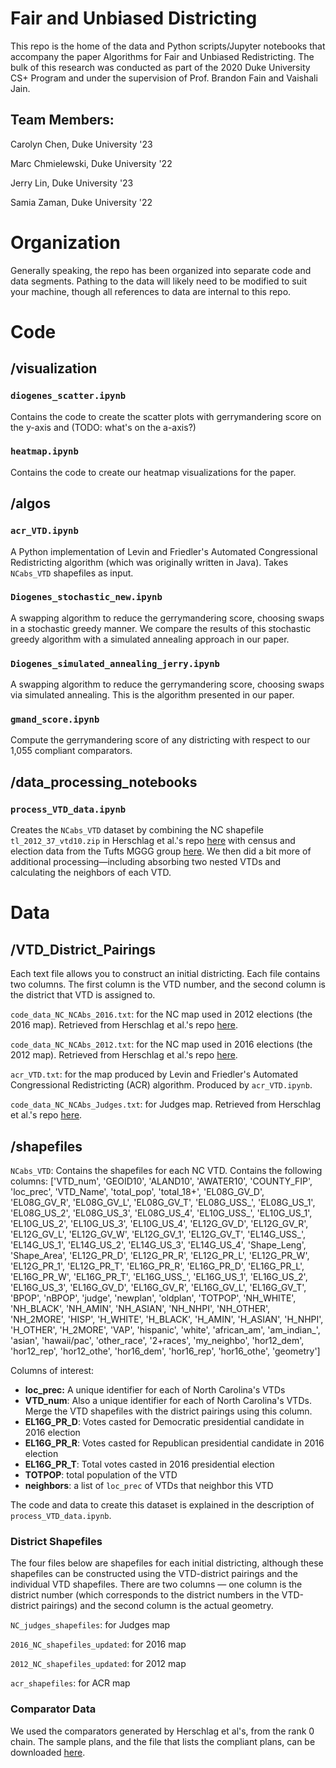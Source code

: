 # Fair and Unbiased Districting

This repo is the home of the data and Python scripts/Jupyter notebooks that accompany the paper Algorithms for Fair and Unbiased Redistricting. The bulk of this research was conducted as part of the
2020 Duke University CS+ Program and under the supervision of Prof. Brandon Fain and Vaishali Jain. 

## Team Members:

Carolyn Chen, Duke University '23

Marc Chmielewski, Duke University '22

Jerry Lin, Duke University '23

Samia Zaman, Duke University '22

# Organization

Generally speaking, the repo has been organized into separate code and data segments. Pathing to the data will likely need to be modified to suit your machine, though all references to data are internal to this repo.

# Code

## /visualization
### `diogenes_scatter.ipynb`
Contains the code to create the scatter plots with gerrymandering score on the y-axis and (TODO: what's on the a-axis?)

### `heatmap.ipynb`
Contains the code to create our heatmap visualizations for the paper. 

## /algos
### `acr_VTD.ipynb`
A Python implementation of Levin and Friedler's Automated Congressional Redistricting algorithm (which was originally written in Java). Takes `NCabs_VTD` shapefiles as input. 

### `Diogenes_stochastic_new.ipynb`
A swapping algorithm to reduce the gerrymandering score, choosing swaps in a stochastic greedy manner. We compare the results of this stochastic greedy algorithm with a simulated annealing approach in our paper. 

### `Diogenes_simulated_annealing_jerry.ipynb`
A swapping algorithm to reduce the gerrymandering score, choosing swaps via simulated annealing. This is the algorithm presented in our paper. 

### `gmand_score.ipynb`
Compute the gerrymandering score of any districting with respect to our 1,055 compliant comparators. 

## /data_processing_notebooks
### `process_VTD_data.ipynb`
Creates the `NCabs_VTD` dataset by combining the NC shapefile `tl_2012_37_vtd10.zip` in Herschlag et al.'s repo [here](https://git.math.duke.edu/gitlab/gjh/nccongressionalensembles/-/tree/master/) with census and election data from the Tufts MGGG group [here](https://github.com/mggg-states/NC-shapefiles). We then did a bit more of additional processing—including absorbing two nested VTDs and calculating the neighbors of each VTD. 

# Data

## /VTD_District_Pairings
Each text file allows you to construct an initial districting. Each file contains two columns. The first column is the VTD number, and the second column is the district that VTD is assigned to. 

`code_data_NC_NCAbs_2016.txt`: for the NC map used in 2012 elections (the 2016 map). Retrieved from Herschlag et al.'s repo [here](https://git.math.duke.edu/gitlab/gjh/nccongressionalensembles/-/blob/master/code/data/NC/NC_2016.txt).

`code_data_NC_NCAbs_2012.txt`: for the NC map used in 2016 elections (the 2012 map). Retrieved from Herschlag et al.'s repo [here](https://git.math.duke.edu/gitlab/gjh/nccongressionalensembles/-/blob/master/code/data/NC/NC_2012.txt).

`acr_VTD.txt`: for the map produced by Levin and Friedler's Automated Congressional Redistricting (ACR) algorithm. Produced by `acr_VTD.ipynb`.

`code_data_NC_NCAbs_Judges.txt`: for Judges map. Retrieved from Herschlag et al.'s repo [here](https://git.math.duke.edu/gitlab/gjh/nccongressionalensembles/-/blob/master/code/data/NC/NC_Judges.txt).

## /shapefiles
`NCabs_VTD`: Contains the shapefiles for each NC VTD. Contains the following columns: 
['VTD_num', 'GEOID10', 'ALAND10', 'AWATER10', 'COUNTY_FIP', 'loc_prec',
       'VTD_Name', 'total_pop', 'total_18+', 'EL08G_GV_D', 'EL08G_GV_R',
       'EL08G_GV_L', 'EL08G_GV_T', 'EL08G_USS_', 'EL08G_US_1', 'EL08G_US_2',
       'EL08G_US_3', 'EL08G_US_4', 'EL10G_USS_', 'EL10G_US_1', 'EL10G_US_2',
       'EL10G_US_3', 'EL10G_US_4', 'EL12G_GV_D', 'EL12G_GV_R', 'EL12G_GV_L',
       'EL12G_GV_W', 'EL12G_GV_1', 'EL12G_GV_T', 'EL14G_USS_', 'EL14G_US_1',
       'EL14G_US_2', 'EL14G_US_3', 'EL14G_US_4', 'Shape_Leng', 'Shape_Area',
       'EL12G_PR_D', 'EL12G_PR_R', 'EL12G_PR_L', 'EL12G_PR_W', 'EL12G_PR_1',
       'EL12G_PR_T', 'EL16G_PR_R', 'EL16G_PR_D', 'EL16G_PR_L', 'EL16G_PR_W',
       'EL16G_PR_T', 'EL16G_USS_', 'EL16G_US_1', 'EL16G_US_2', 'EL16G_US_3',
       'EL16G_GV_D', 'EL16G_GV_R', 'EL16G_GV_L', 'EL16G_GV_T', 'BPOP', 'nBPOP',
       'judge', 'newplan', 'oldplan', 'TOTPOP', 'NH_WHITE', 'NH_BLACK',
       'NH_AMIN', 'NH_ASIAN', 'NH_NHPI', 'NH_OTHER', 'NH_2MORE', 'HISP',
       'H_WHITE', 'H_BLACK', 'H_AMIN', 'H_ASIAN', 'H_NHPI', 'H_OTHER',
       'H_2MORE', 'VAP', 'hispanic', 'white', 'african_am', 'am_indian_',
       'asian', 'hawaii/pac', 'other_race', '2+races', 'my_neighbo',
       'hor12_dem', 'hor12_rep', 'hor12_othe', 'hor16_dem', 'hor16_rep',
       'hor16_othe', 'geometry']

Columns of interest: 

* **loc_prec:** A unique identifier for each of North Carolina's VTDs
* **VTD_num**: Also a unique identifier for each of North Carolina's VTDs. Merge the VTD shapefiles with the district pairings using this column.
* **EL16G_PR_D**: Votes casted for Democratic presidential candidate in 2016 election 
* **EL16G_PR_R**: Votes casted for Republican presidential candidate in 2016 election 
* **EL16G_PR_T**: Total votes casted in 2016 presidential election 
* **TOTPOP**: total population of the VTD
* **neighbors**: a list of `loc_prec` of VTDs that neighbor this VTD 

The code and data to create this dataset is explained in the description of `process_VTD_data.ipynb`. 

### District Shapefiles 
The four files below are shapefiles for each initial districting, although these shapefiles can be constructed using the VTD-district pairings and the individual VTD shapefiles. There are two columns — one column is the district number (which corresponds to the district numbers in the VTD-district pairings) and the second column is the actual geometry. 

`NC_judges_shapefiles`: for Judges map

`2016_NC_shapefiles_updated`: for 2016 map

`2012_NC_shapefiles_updated`: for 2012 map

`acr_shapefiles`: for ACR map

### Comparator Data
We used the comparators generated by Herschlag et al's, from the rank 0 chain. The sample plans, and the file that lists the compliant plans, can be downloaded [here](https://git.math.duke.edu/gitlab/gjh/nccongressionalensembles/-/tree/master/ensembles/main/rank_0).












